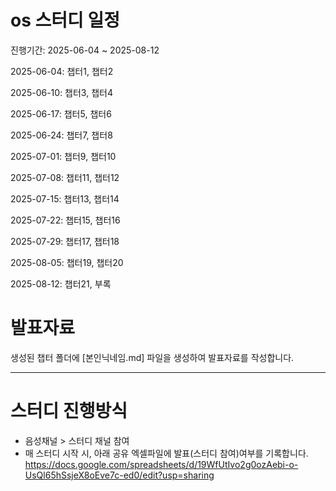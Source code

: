 # os 스터디 일정
진행기간: 2025-06-04 ~ 2025-08-12

2025-06-04: 챕터1, 챕터2

2025-06-10: 챕터3, 챕터4

2025-06-17: 챕터5, 챕터6

2025-06-24: 챕터7, 챕터8

2025-07-01: 챕터9, 챕터10

2025-07-08: 챕터11, 챕터12

2025-07-15: 챕터13, 챕터14

2025-07-22: 챕터15, 챕터16

2025-07-29: 챕터17, 챕터18

2025-08-05: 챕터19, 챕터20

2025-08-12: 챕터21, 부록

# 발표자료
생성된 챕터 폴더에 [본인닉네임.md] 파일을 생성하여 발표자료를 작성합니다.

---

# 스터디 진행방식
- 음성채널 > 스터디 채널 참여
- 매 스터디 시작 시, 아래 공유 엑셀파일에 발표(스터디 참여)여부를 기록합니다.
https://docs.google.com/spreadsheets/d/19WfUtIvo2g0ozAebi-o-UsQl65hSsjeX8oEve7c-ed0/edit?usp=sharing